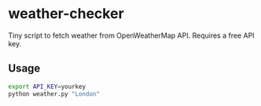 # weather-checker

Tiny script to fetch weather from OpenWeatherMap API. Requires a free API key.

## Usage
```bash
export API_KEY=yourkey
python weather.py "London"
```
